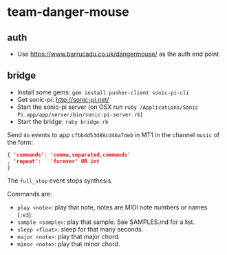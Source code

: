 # team-danger-mouse

## auth

- Use https://www.barrucadu.co.uk/dangermouse/ as the auth end point

## bridge

- Install some gems: `gem install pusher-client sonic-pi-cli`
- Get sonic-pi: http://sonic-pi.net/
- Start the sonic-pi server (on OSX run `ruby /Applications/Sonic Pi.app/app/server/bin/sonic-pi-server.rb`)
- Start the bridge: `ruby bridge.rb`

Send `do` events to app `cfbbdd53d88cd46a7deb` in MT1 in the channel `music` of the form:

```json
{ 'commands': 'comma,separated,commands'
, 'repeat':   'forever' OR int
}
```

The `full_stop` event stops synthesis.

Commands are:

- `play <note>`: play that note, notes are MIDI note numbers or names (`:e3`).
- `sample <sample>`: play that sample. See SAMPLES.md for a list.
- `sleep <float>`: sleep for that many seconds.
- `major <note>`: play that major chord.
- `minor <note>`: play that minor chord.
